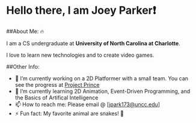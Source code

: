 # Hello there, I am Joey Parker:exclamation:

##About Me: :fire:

I am a CS undergraduate at **University of North Carolina at Charlotte**.

I love to learn new technologies and to create video games.

##Other Info:
- 🔭 I’m currently working on a 2D Platformer with a small team. You can see the progress at [Project Prince](https://github.com/miad2401/ProjectPrince)
- 🌱 I’m currently learning 2D Animation, Event-Driven Programming, and the Basics of Artifical Intelligence
- 📫 How to reach me: Please email @ [jpark173@uncc.edu]
- ⚡ Fun fact: My favorite animal are snakes! :snake:
